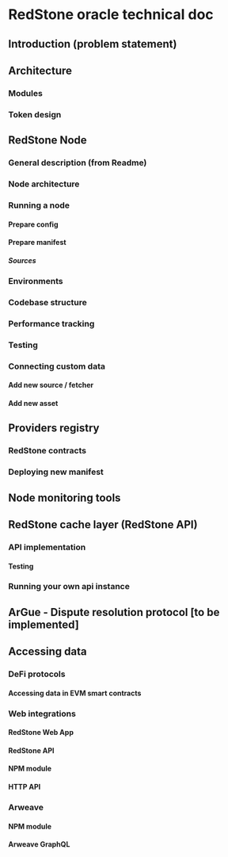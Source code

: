 # RedStone oracle technical doc

## Introduction (problem statement)


## Architecture
### Modules
### Token design

## RedStone Node
### General description (from Readme)
### Node architecture
### Running a node
#### Prepare config
#### Prepare manifest
##### Sources
### Environments
### Codebase structure
### Performance tracking
### Testing
### Connecting custom data
#### Add new source / fetcher
#### Add new asset

## Providers registry
### RedStone contracts
### Deploying new manifest

## Node monitoring tools

## RedStone cache layer (RedStone API)
### API implementation
#### Testing
### Running your own api instance

## ArGue - Dispute resolution protocol [to be implemented]

## Accessing data
### DeFi protocols
#### Accessing data in EVM smart contracts
### Web integrations
#### RedStone Web App
#### RedStone API
#### NPM module
#### HTTP API
### Arweave
#### NPM module
#### Arweave GraphQL
